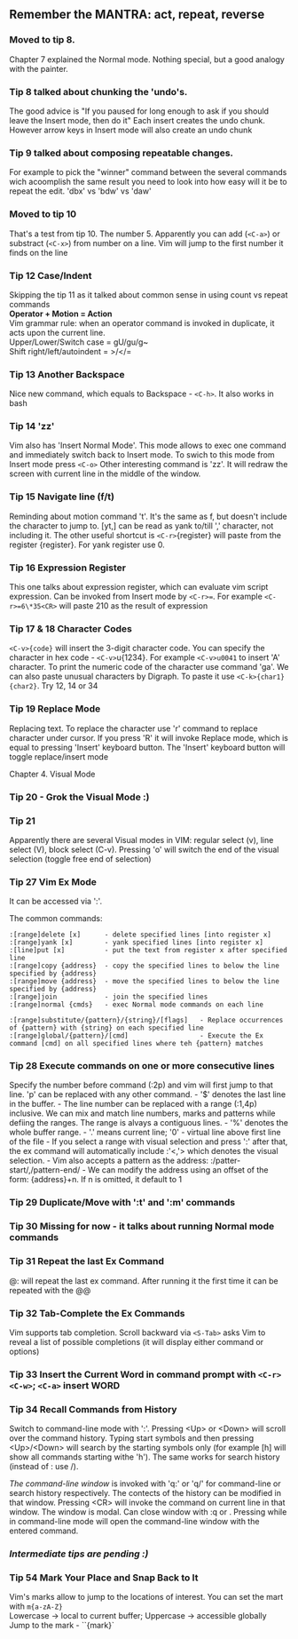 ## Remember the MANTRA: act, repeat, reverse

### Moved to tip 8. 
Chapter 7 explained the Normal mode. Nothing special, but a good analogy with the painter.

### Tip 8 talked about chunking the 'undo's. 
The good advice is "If you paused for long enough to ask if you should leave the Insert mode, then do it"
Each insert creates the undo chunk. However arrow keys in Insert mode will also create an undo chunk

### Tip 9 talked about composing repeatable changes. 
For example to pick the "winner" command between the several commands wich acoomplish the same result you need to look into how easy will it be to repeat the edit. 'dbx' vs 'bdw' vs 'daw'
 
### Moved to tip 10
That's a test from tip 10. The number 5. Apparently you can add (`<C-a>`) or substract (`<C-x>`) from number on a line. 
Vim will jump to the first number it finds on the line
 
### Tip 12 Case/Indent
Skipping the tip 11 as it talked about common sense in using count vs repeat commands  
**Operator + Motion = Action**  
Vim grammar rule: when an operator command is invoked in duplicate, it acts upon the current line.  
Upper/Lower/Switch case = gU/gu/g~  
Shift right/left/autoindent = \>/\</=  

### Tip 13 Another Backspace
Nice new command, which equals to Backspace - `<C-h>`. It also works in bash

### Tip 14 'zz'
Vim also has 'Insert Normal Mode'. This mode allows to exec one command and immediately switch back to Insert mode. To swich to this mode from Insert mode press `<C-o>`
Other interesting command is 'zz'. It will redraw the screen with current line in the middle of the window.

### Tip 15 Navigate line (f/t)
Reminding about motion command 't'. It's the same as f, but doesn't include the character to jump to. [yt,] can be read as yank to/till ',' character, not including it. 
The other useful shortcut is `<C-r>`{register} will paste from the register {register}. For yank register use 0.

### Tip 16 Expression Register
This one talks about expression register, which can evaluate vim script expression. Can be invoked from Insert mode by `<C-r>=`. For example `<C-r>=6\*35<CR>` will paste 210 as the result of expression

### Tip 17 & 18 Character Codes
`<C-v>{code}` will insert the 3-digit character code. You can specify the character in hex code - `<C-v>`u{1234}. For example `<C-v>u0041` to insert 'A' character. To print the numeric code of the character use command 'ga'.
We can also paste unusual characters by Digraph. To paste it use `<C-k>{char1}{char2}`. Try 12, 14 or 34

### Tip 19 Replace Mode
Replacing text. To replace the character use 'r' command to replace character under cursor. If you press 'R' it will invoke Replace mode, which is equal to pressing 'Insert' keyboard button. The 'Insert' keyboard button will toggle replace/insert mode

Chapter 4. Visual Mode
### Tip 20 - Grok the Visual Mode :)

### Tip 21
Apparently there are several Visual modes in VIM: regular select (v), line select (V), block select (C-v). Pressing 'o' will switch the end of the visual selection (toggle free end of selection)

### Tip 27 Vim Ex Mode
It can be accessed via ':'.

The common commands:

    :[range]delete [x]      - delete specified lines [into register x]
    :[range]yank [x]        - yank specified lines [into register x]
    :[line]put [x]          - put the text from register x after specified line
    :[range]copy {address}  - copy the specified lines to below the line specified by {address}
    :[range]move {address}  - move the specified lines to below the line specified by {address}
    :[range]join            - join the specified lines
    :[range]normal {cmds}   - exec Normal mode commands on each line

    :[range]substitute/{pattern}/{string}/[flags]   - Replace occurrences of {pattern} with {string} on each specified line
    :[range]global/{pattern}/[cmd]                  - Execute the Ex command [cmd] on all specified lines where teh {pattern} matches

### Tip 28 Execute commands on one or more consecutive lines
Specify the number before command (:2p) and vim will first jump to that line. 'p' can be replaced with any other command. 
    - '$' denotes the last line in the buffer.
    - The line number can be replaced with a range (:1,4p) inclusive. We can mix and match line numbers, marks and patterns while defiing the ranges. The range is alvays a contiguous lines.
    - '%' denotes the whole buffer range.
    - '.' means current line; '0' - virtual line above first line of the file
    - If you select a range with visual selection and press ':' after that, the ex command will automatically include :'<,'> which denotes the visual selection.
    - Vim also accepts a pattern as the address: :/patter-start/,/pattern-end/
    - We can modify the address using an offset of the form: {address}+n. If n is omitted, it default to 1

### Tip 29 Duplicate/Move with ':t' and ':m' commands

### Tip 30 **Missing** for now - it talks about running Normal mode commands

### Tip 31 Repeat the last Ex Command
@: will repeat the last ex command. After running it the first time it can be repeated with the @@

### Tip 32 Tab-Complete the Ex Commands
Vim supports tab completion. Scroll backward via `<S-Tab>`
_<C-d>_ asks Vim to reveal a list of possible completions (it will display either command or options)

### Tip 33 Insert the Current Word in command prompt with `<C-r><C-w>`; `<C-a>` insert WORD

### Tip 34 Recall Commands from History
Switch to command-line mode with ':'. Pressing \<Up\> or \<Down\> will scroll over the command history. Typing start symbols and then pressing \<Up\>/\<Down\> will search by the starting symbols only (for example [h] will show all commands starting withe 'h'). The same works for search history (instead of : use /).

_The command-line window_ is invoked with 'q:' or 'q/' for command-line or search history respectively. The contects of the history can be modified in that window. Pressing \<CR\> will invoke the command on current line in that window. The window is modal. Can close window with :q or <CR>. Pressing <C-f> while in command-line mode will open the command-line window with the entered command.

### _Intermediate tips are pending :)_

### Tip 54 Mark Your Place and Snap Back to It
Vim's marks allow to jump to the locations of interest. You can set the mart with `m{a-zA-Z}`  
Lowercase -> local to current buffer; Uppercase -> accessible globally  
Jump to the mark - ``{mark}`
